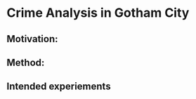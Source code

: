 <!--
 * @Author: Longze Su
 * @Date: 2019-10-13 17:56:42
 * @Description: CS235-proposal
 * @LastEditTime: 2019-10-13 17:57:03
 -->
# Crime Analysis in Gotham City 

## Motivation: 

## Method: 

## Intended experiements